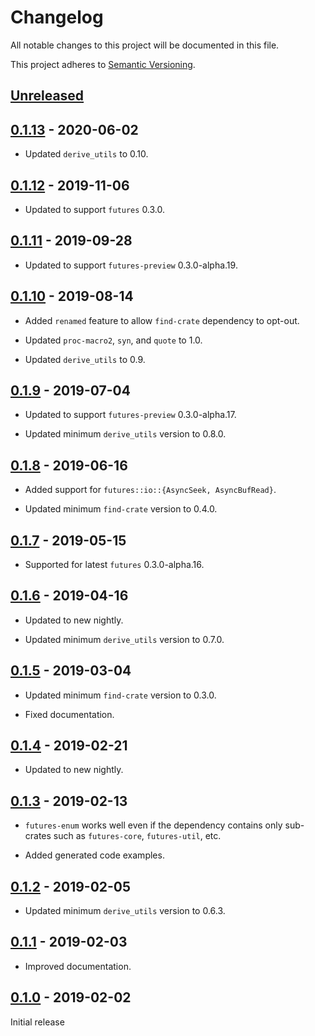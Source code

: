 # Changelog

All notable changes to this project will be documented in this file.

This project adheres to [Semantic Versioning](https://semver.org).

## [Unreleased]

## [0.1.13] - 2020-06-02

* Updated `derive_utils` to 0.10.

## [0.1.12] - 2019-11-06

* Updated to support `futures` 0.3.0.

## [0.1.11] - 2019-09-28

* Updated to support `futures-preview` 0.3.0-alpha.19.

## [0.1.10] - 2019-08-14

* Added `renamed` feature to allow `find-crate` dependency to opt-out.

* Updated `proc-macro2`, `syn`, and `quote` to 1.0.

* Updated `derive_utils` to 0.9.

## [0.1.9] - 2019-07-04

* Updated to support `futures-preview` 0.3.0-alpha.17.

* Updated minimum `derive_utils` version to 0.8.0.

## [0.1.8] - 2019-06-16

* Added support for `futures::io::{AsyncSeek, AsyncBufRead}`.

* Updated minimum `find-crate` version to 0.4.0.

## [0.1.7] - 2019-05-15

* Supported for latest `futures` 0.3.0-alpha.16.

## [0.1.6] - 2019-04-16

* Updated to new nightly.

* Updated minimum `derive_utils` version to 0.7.0.

## [0.1.5] - 2019-03-04

* Updated minimum `find-crate` version to 0.3.0.

* Fixed documentation.

## [0.1.4] - 2019-02-21

* Updated to new nightly.

## [0.1.3] - 2019-02-13

* `futures-enum` works well even if the dependency contains only sub-crates such as `futures-core`, `futures-util`, etc.

* Added generated code examples.

## [0.1.2] - 2019-02-05

* Updated minimum `derive_utils` version to 0.6.3.

## [0.1.1] - 2019-02-03

* Improved documentation.

## [0.1.0] - 2019-02-02

Initial release

[Unreleased]: https://github.com/taiki-e/futures-enum/compare/v0.1.13...HEAD
[0.1.13]: https://github.com/taiki-e/futures-enum/compare/v0.1.12...v0.1.13
[0.1.12]: https://github.com/taiki-e/futures-enum/compare/v0.1.11...v0.1.12
[0.1.11]: https://github.com/taiki-e/futures-enum/compare/v0.1.10...v0.1.11
[0.1.10]: https://github.com/taiki-e/futures-enum/compare/v0.1.9...v0.1.10
[0.1.9]: https://github.com/taiki-e/futures-enum/compare/v0.1.8...v0.1.9
[0.1.8]: https://github.com/taiki-e/futures-enum/compare/v0.1.7...v0.1.8
[0.1.7]: https://github.com/taiki-e/futures-enum/compare/v0.1.6...v0.1.7
[0.1.6]: https://github.com/taiki-e/futures-enum/compare/v0.1.5...v0.1.6
[0.1.5]: https://github.com/taiki-e/futures-enum/compare/v0.1.4...v0.1.5
[0.1.4]: https://github.com/taiki-e/futures-enum/compare/v0.1.3...v0.1.4
[0.1.3]: https://github.com/taiki-e/futures-enum/compare/v0.1.2...v0.1.3
[0.1.2]: https://github.com/taiki-e/futures-enum/compare/v0.1.1...v0.1.2
[0.1.1]: https://github.com/taiki-e/futures-enum/compare/v0.1.0...v0.1.1
[0.1.0]: https://github.com/taiki-e/futures-enum/releases/tag/v0.1.0
